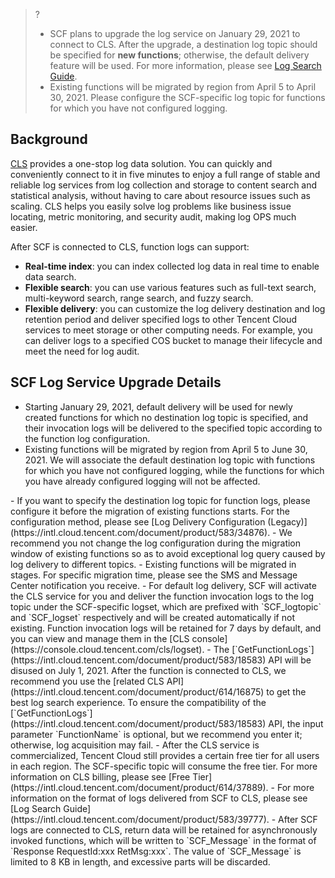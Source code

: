 


>?
>- SCF plans to upgrade the log service on January 29, 2021 to connect to CLS. After the upgrade, a destination log topic should be specified for **new functions**; otherwise, the default delivery feature will be used. For more information, please see [Log Search Guide](https://intl.cloud.tencent.com/document/product/583/39777).
>- Existing functions will be migrated by region from April 5 to April 30, 2021. Please configure the SCF-specific log topic for functions for which you have not configured logging.







## Background

[CLS](https://intl.cloud.tencent.com/document/product/614) provides a one-stop log data solution. You can quickly and conveniently connect to it in five minutes to enjoy a full range of stable and reliable log services from log collection and storage to content search and statistical analysis, without having to care about resource issues such as scaling. CLS helps you easily solve log problems like business issue locating, metric monitoring, and security audit, making log OPS much easier.

After SCF is connected to CLS, function logs can support:

- **Real-time index**: you can index collected log data in real time to enable data search.
- **Flexible search**: you can use various features such as full-text search, multi-keyword search, range search, and fuzzy search.
- **Flexible delivery**: you can customize the log delivery destination and log retention period and deliver specified logs to other Tencent Cloud services to meet storage or other computing needs. For example, you can deliver logs to a specified COS bucket to manage their lifecycle and meet the need for log audit.

## SCF Log Service Upgrade Details

- Starting January 29, 2021, default delivery will be used for newly created functions for which no destination log topic is specified, and their invocation logs will be delivered to the specified topic according to the function log configuration.
- Existing functions will be migrated by region from April 5 to June 30, 2021. We will associate the default destination log topic with functions for which you have not configured logging, while the functions for which you have already configured logging will not be affected.
<dx-alert infotype="notice" title="">
- If you want to specify the destination log topic for function logs, please configure it before the migration of existing functions starts. For the configuration method, please see [Log Delivery Configuration (Legacy)](https://intl.cloud.tencent.com/document/product/583/34876).
- We recommend you not change the log configuration during the migration window of existing functions so as to avoid exceptional log query caused by log delivery to different topics.
- Existing functions will be migrated in stages. For specific migration time, please see the SMS and Message Center notification you receive.
</dx-alert>
- For default log delivery, SCF will activate the CLS service for you and deliver the function invocation logs to the log topic under the SCF-specific logset, which are prefixed with `SCF_logtopic` and `SCF_logset` respectively and will be created automatically if not existing. Function invocation logs will be retained for 7 days by default, and you can view and manage them in the [CLS console](https://console.cloud.tencent.com/cls/logset).
- The [`GetFunctionLogs`](https://intl.cloud.tencent.com/document/product/583/18583) API will be disused on July 1, 2021. After the function is connected to CLS, we recommend you use the [related CLS API](https://intl.cloud.tencent.com/document/product/614/16875) to get the best log search experience.
<dx-alert infotype="notice" title="">
To ensure the compatibility of the [`GetFunctionLogs`](https://intl.cloud.tencent.com/document/product/583/18583) API, the input parameter `FunctionName` is optional, but we recommend you enter it; otherwise, log acquisition may fail.
</dx-alert>
- After the CLS service is commercialized, Tencent Cloud still provides a certain free tier for all users in each region. The SCF-specific topic will consume the free tier. For more information on CLS billing, please see [Free Tier](https://intl.cloud.tencent.com/document/product/614/37889).
- For more information on the format of logs delivered from SCF to CLS, please see [Log Search Guide](https://intl.cloud.tencent.com/document/product/583/39777).
- After SCF logs are connected to CLS, return data will be retained for asynchronously invoked functions, which will be written to `SCF_Message` in the format of `Response RequestId:xxx RetMsg:xxx`.
<dx-alert infotype="notice" title="">
The value of `SCF_Message` is limited to 8 KB in length, and excessive parts will be discarded.
</dx-alert>


